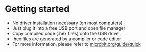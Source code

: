 # Getting started

* No driver installation necessary (on most computers)
* Just plug it into a free USB port and open file manager
* Copy compiled code (.hex files) onto the USB drive
* .hex files are generated by a compiler or code editor
* For more information, please refer to
  [microbit.org/guide/quick](https://microbit.org/guide/quick/)
